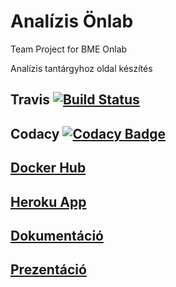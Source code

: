 # Analízis Önlab
Team Project for BME Onlab

Analízis tantárgyhoz oldal készítés
## Travis [![Build Status](https://travis-ci.com/martinhuszti/analise.svg?branch=master)](https://travis-ci.com/martinhuszti/analise)

## Codacy [![Codacy Badge](https://api.codacy.com/project/badge/Grade/aa0d94c8363a47018107ccbf3e873f29)](https://www.codacy.com/app/martinhuszti/analise?utm_source=github.com&amp;utm_medium=referral&amp;utm_content=martinhuszti/analise&amp;utm_campaign=Badge_Grade)

## [Docker Hub](https://hub.docker.com/r/martinhuszti/analisebme)

## [Heroku App](https://analisebme.herokuapp.com)

## [Dokumentáció](https://docs.google.com/document/d/1BKCGCjtadtMlMPi3LDQtWv-zOd3Gi5u4vg0AmCtRTl4/edit?usp=sharing)

## [Prezentáció](https://drive.google.com/open?id=1QcHG_ATt6uok3RhHdi9irTuNtb4oRjkvrATwSSylv4M)
